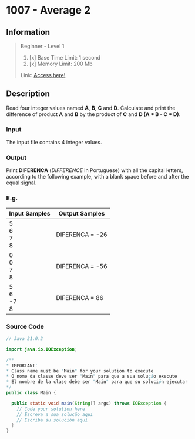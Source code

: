 # 1007 - Average 2

## Information
> Beginner - Level 1
> 
> 1. [x]  Base Time Limit: 1 second
> 2. [x]  Memory Limit: 200 Mb
> 
> Link: [Access here!](https://judge.beecrowd.com/en/problems/view/1007)

## Description
Read four integer values named **A**, **B**, **C** and **D**. Calculate and print the difference of product **A** and **B** by the product of **C** and **D (A * B - C * D)**.

### Input
The input file contains 4 integer values.

### Output
Print **DIFERENCA** (_DIFFERENCE_ in Portuguese) with all the capital letters, according to the following example, with a blank space before and after the equal signal.

### E.g.
| Input Samples              | Output Samples  |
|----------------------------|-----------------|
| 5 <br/> 6 <br/>  7 <br/> 8 | DIFERENCA = -26 |
| 0 <br/> 0 <br/>  7 <br/> 8 | DIFERENCA = -56 |
| 5 <br/> 6 <br/> -7 <br/> 8 | DIFERENCA =  86 |

### Source Code
```java
// Java 21.0.2

import java.io.IOException;

/**
* IMPORTANT:
* Class name must be "Main" for your solution to execute
* O nome da classe deve ser "Main" para que a sua solução execute
* El nombre de la clase debe ser "Main" para que su solución ejecutar
*/
public class Main {

  public static void main(String[] args) throws IOException {
    // Code your solution here
    // Escreva a sua solução aqui
    // Escriba su solución aquí
  }
}
```
